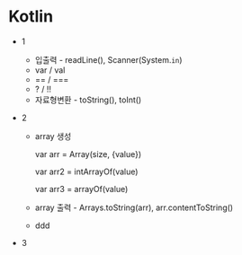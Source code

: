 # Kotlin

* 1
  * 입출력 - readLine(), Scanner(System.`in`)
  * var / val
  * == / ===
  * ? / !!
  * 자료형변환 - toString(), toInt()

* 2
  * array 생성
 
      var arr = Array(size, {value})
      
      var arr2 = intArrayOf(value)
      
      var arr3 = arrayOf<type>(value)
 
  * array 출력 - Arrays.toString(arr), arr.contentToString()
  * ddd
* 3

